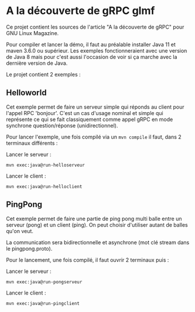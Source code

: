 # A la découverte de gRPC glmf

Ce projet contient les sources de l'article "A la découverte de gRPC" pour GNU Linux Magazine.

Pour compiler et lancer la démo, il faut au préalable installer Java 11 et maven 3.6.0 ou supérieur.
Les exemples fonctionneraient avec une version de Java 8 mais pour c'est aussi l'occasion de voir si ça marche avec la dernière version de Java.

Le projet contient 2 exemples : 
## Helloworld
Cet exemple permet de faire un serveur simple qui réponds au client pour l'appel RPC 'bonjour'.
C'est un cas d'usage nominal et simple qui représente ce qui se fait classiquement comme appel gRPC en mode synchrone question/réponse (unidirectionnel).

Pour lancer l'exemple, une fois compilé via un `mvn compile` il faut, dans 2 terminaux différents :
 
Lancer le serveur : 
```
mvn exec:java@run-helloserveur
```
Lancer le client : 
```
mvn exec:java@run-helloclient
```
 

## PingPong
Cet exemple permet de faire une partie de ping pong multi balle entre un serveur (pong) et un client (ping).
On peut choisir d'utiliser autant de balles qu'on veut.

La communication sera bidirectionnelle et asynchrone (mot clé stream dans le pingpong.proto).

Pour le lancement, une fois compilé, il faut ouvrir 2 terminaux puis :

Lancer le serveur : 
```
mvn exec:java@run-pongserveur
```
Lancer le client :
``` 
mvn exec:java@run-pingclient
```
